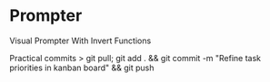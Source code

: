 # Prompter
Visual Prompter With Invert Functions


Practical commits > git pull; git add . && git commit -m "Refine task priorities in kanban board" && git push